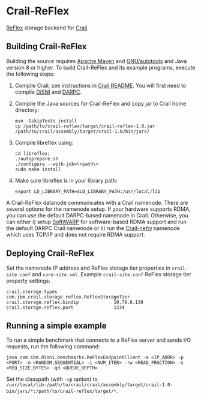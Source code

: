 # Crail-ReFlex

[ReFlex](https://github.com/stanford-mast/reflex) storage backend for [Crail](https://github.com/zrlio/crail).


## Building Crail-ReFlex

Building the source requires [Apache Maven](http://maven.apache.org/) and [GNU/autotools](http://www.gnu.org/software/autoconf/autoconf.html) and Java version 8 or higher.
To build Crail-ReFlex and its example programs, execute the following steps:

1. Compile Crail, see instructions in [Crail README](https://github.com/zrlio/crail). You will first need to compile [DiSNI](https://github.com/zrlio/disni) and [DARPC](https://github.com/zrlio/darpc).

2. Compile the Java sources for Crail-ReFlex and copy jar to Crail home directory: 

   ```
   mvn -DskipTests install
   cp /path/to/crail-reflex/target/crail-reflex-1.0.jar /path/to/crail/assembly/target/crail-1.0/bin/jars/
   ```

3. Compile libreflex using: 
   
   ```
   cd libreflex; 
   ./autoprepare.sh
   ./configure --with-jdk=\<path\>
   sudo make install

   ```

4. Make sure libreflex is in your library path: 

   ```
   export LD_LIBRARY_PATH=$LD_LIBRARY_PATH:/usr/local/lib
   
   ```

A Crail-ReFlex datanode communicates with a Crail namenode. There are several options for the namenode setup. If your hardware supports RDMA, you can use the default DARPC-based namenode in Crail. Otherwise, you can either i) setup [SoftiWARP](https://github.com/zrlio/softiwarp) for software-based RDMA support and run the default DARPC Crail namenode or ii) run the [Crail-netty](https://github.com/zrlio/crail-netty) namenode which uses TCP/IP and does not require RDMA support.


## Deploying Crail-ReFlex

Set the namenode IP address and ReFlex storage tier properties in `crail-site.conf` and `core-site.xml`. 
Example `crail-site.conf` ReFlex storage tier property settings:

   ```
   crail.storage.types                     com.ibm.crail.storage.reflex.ReFlexStorageTier
   crail.storage.reflex.bindip             10.79.6.130
   crail.storage.reflex.port               1234

   ```

## Running a simple example

To run a simple benchmark that connects to a ReFlex server and sends I/O requests, run the following command:

   ```
   java com.ibm.disni.benchmarks.ReFlexEndpointClient -a <IP_ADDR> -p <PORT> -m <RANDOM,SEQUENTIAL> -i <NUM_ITER> -rw <READ_FRACTION> -s <REQ_SIZE_BYTES> -qd <QUEUE_DEPTH>
   
   ```

Set the classpath (with `-cp` option) to `/usr/local/lib:/path/to/crail/crail/assembly/target/crail-1.0-bin/jars/*:/path/to/crail-reflex/target/*`. 
